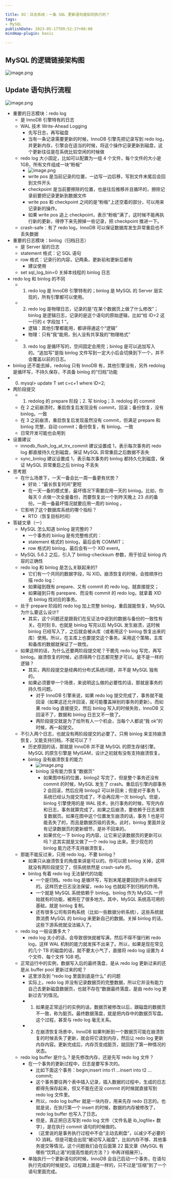 ```yaml
---

title: 02｜日志系统：一条 SQL 更新语句是如何执行的？
tags:
- MySQL
publishDate: 2023-05-17T09:52:27+08:00
mindmap-plugin: basic

---
```


## MySQL 的逻辑链接架构图

![image.png](https://cdn.jsdelivr.net/gh/11ze/static/images/mysql45-01-1.png)

## Update 语句执行流程

![image.png](https://cdn.jsdelivr.net/gh/11ze/static/images/mysql45-02-1.png)

- 重要的日志模块：redo log
  - 是 InnoDB 引擎特有的日志
  - WAL 技术 Write-Ahead Logging
    - 先写日志，再写磁盘
    - 当有一条记录需要更新的时候，InnoDB 引擎先把记录写到 redo log，并更新内存，引擎会在适当的时候，将这个操作记录更新到磁盘，这个更新往往是在系统比较空闲的时候做
  - redo log 大小固定，比如可以配置为一组 4 个文件，每个文件的大小是 1GB，所有文件组成一块“粉板”
    - ![image.png](https://cdn.jsdelivr.net/gh/11ze/static/images/mysql45-02-2.png)
    - write pos 是当前记录的位置，一边写一边后移，写到文件末尾后会回到文件开头
    - checkpoint 是当前要擦除的位置，也是往后推移并且循环的，擦除记录前要把记录更新到数据文件
    - write pos 和 checkpoint 之间的是“粉板”上还空着的部分，可以用来记录新的操作。
    - 如果 write pos 追上 checkpoint，表示“粉板”满了，这时候不能再执行新的更新，得停下来先擦掉一些记录，把 checkpoint 推进一下。
  - crash-safe：有了 redo log，InnoDB 可以保证数据库发生异常重启也不丢失数据
- 重要的日志模块：binlog（归档日志）
  - 是 Server 层的日志
  - statement 格式：记 SQL 语句
  - row 格式：记录行的内容，记两条，更新前和更新后都有
    - 建议使用
  - set sql_log_bin=0 关掉本线程的 binlog 日志
- redo log 和 binlog 的不同
  - 1. redo log 是 InnoDB 引擎特有的；binlog 是 MySQL 的 Server 层实现的，所有引擎都可以使用。
  - 2. redo log 是物理日志，记录的是“在某个数据页上做了什么修改”；binlog 是逻辑日志，记录的是这个语句的原始逻辑，比如“给 ID=2 这一行的 c 字段加 1 ”。
    - 逻辑：其他引擎都能用，都讲得通这个“逻辑”
    - 物理：只有“我“能用，别人没有共享我的”物理格式“
  - 3. redo log 是循环写的，空间固定会用完；binlog 是可以追加写入的。“追加写”是指 binlog 文件写到一定大小后会切换到下一个，并不会覆盖以前的日志。
- binlog 还不能去掉，redolog 只有 InnoDB 有，其他引擎没有，另外 redolog 是循环写，不持久保存，不具备 binlog 的“归档”功能
- 0. mysql> update T set c=c+1 where ID=2;
- 两阶段提交
  - 1. redolog 的 prepare 阶段；2. 写 binlog；3. redolog 的 commit
  - 在 2 之前崩溃时，重启恢复后发现没有 commit，回滚；备份恢复，没有 binlog。一致
  - 在 3 之前崩溃，重启恢复后发现虽然没有 commit，但满足 prepare 和 binlog 完整，自动 commit；备份恢复，有 binlog。一致
  - 日常开发可能也会用到
- 设置建议
  - innodb_flush_log_at_trx_commit 建议设置成 1，表示每次事务的 redo log 都直接持久化到磁盘，保证 MySQL 异常重启之后数据不丢失
  - sync_binlog 建议设置成 1，表示每次事务的 binlog 都持久化到磁盘，保证 MySQL 异常重启之后 binlog 不丢失
- 思考题
  - 在什么场景下，一天一备会比一周一备更有优势？
    - 好处：“最长恢复时间”更短
    - 在一天一备的模式里，最坏情况下需要应用一天的 binlog。比如，你每天 0 点做一次全量备份，而要恢复出一个到昨天晚上 23 点的备份。一周一备最坏情况就要应用一周的 binlog 。
  - 它影响了这个数据库系统的哪个指标？
    - RTO（恢复目标时间）
- 答疑文章（一）
  - MySQL 怎么知道 binlog 是完整的？
    - 一个事务的 binlog 是有完整格式的：
    - statement 格式的 binlog，最后会有 COMMIT；
    - row 格式的 binlog，最后会有一个 XID event。
  - MySQL 5.6.2 之后，引入了 binlog-checksum 参数，用于验证 binlog 内容的正确性
  - redo log 和 binlog 是怎么关联起来的?
    - 它们有一个共同的数据字段，叫 XID。崩溃恢复的时候，会按顺序扫描 redo log：
    - 如果碰到既有 prepare、又有 commit 的 redo log，就直接提交；
    - 如果碰到只有 parepare、而没有 commit 的 redo log，就拿着 XID 去 binlog 找对应的事务。
  - 处于 prepare 阶段的 redo log 加上完整 binlog，重启就能恢复，MySQL 为什么要这么设计?
    - 其实，这个问题还是跟我们在反证法中说到的数据与备份的一致性有关。在时刻 B，也就是 binlog 写完以后 MySQL 发生崩溃，这时候 binlog 已经写入了，之后就会被从库（或者用这个 binlog 恢复出来的库）使用。所以，在主库上也要提交这个事务。采用这个策略，主库和备库的数据就保证了一致性。
  - 如果这样的话，为什么还要两阶段提交呢？干脆先 redo log 写完，再写 binlog。崩溃恢复的时候，必须得两个日志都完整才可以。是不是一样的逻辑？
    - 其实，两阶段提交是经典的分布式系统问题，并不是 MySQL 独有的。
    - 如果必须要举一个场景，来说明这么做的必要性的话，那就是事务的持久性问题。
      - 对于 InnoDB 引擎来说，如果 redo log 提交完成了，事务就不能回滚（如果这还允许回滚，就可能覆盖掉别的事务的更新）。而如果 redo log 直接提交，然后 binlog 写入的时候失败，InnoDB 又回滚不了，数据和 binlog 日志又不一致了。
      - 两阶段提交就是为了给所有人一个机会，当每个人都说“我 ok”的时候，再一起提交。
  - 不引入两个日志，也就没有两阶段提交的必要了。只用 binlog 来支持崩溃恢复，又能支持归档，不就可以了？
    - 历史原因的话，那就是 InnoDB 并不是 MySQL 的原生存储引擎。MySQL 的原生引擎是 MyISAM，设计之初就有没有支持崩溃恢复。
    - binlog 没有崩溃恢复的能力
      - ![image.png](https://cdn.jsdelivr.net/gh/11ze/static/images/mysql45-02-3.png)
      - binlog 没有能力恢复“数据页”
        - 如果图中标的位置，binlog2 写完了，但是整个事务还没有 commit 的时候，MySQL 发生了 crash。重启后引擎内部事务 2 会回滚，然后应用 binlog2 可以补回来；但是对于事务 1，系统已经认为提交完成了，不会再应用一次 binlog1。但是，binlog 引擎使用的是 WAL 技术，执行事务的时候，写完内存和日志，事务就算完成了。如果之后崩溃，要依赖于日志来恢复数据页。如果在图中这个位置发生崩溃的话，事务 1 也是可能丢失了的，而且是数据页级的丢失。此时，binlog 里面并没有记录数据页的更新细节，是补不回来的。
        - 如果优化一下 binlog 的内容，让它来记录数据页的更新可以吗？这其实就是又做了一个 redo log 出来。至少现在的 binlog 能力还不支持崩溃恢复。
  - 那能不能反过来，只用 redo log，不要 binlog？
    - 如果只从崩溃恢复的角度来讲是可以的。你可以把 binlog 关掉，这样就没有两阶段提交了，但系统依然是 crash-safe 的。
    - binlog 有着 redo log 无法替代的功能
      - 一个是归档。redo log 是循环写，写到末尾是要回到开头继续写的。这样历史日志没法保留，redo log 也就起不到归档的作用。
      - 一个就是 MySQL 系统依赖于 binlog。binlog 作为 MySQL 一开始就有的功能，被用在了很多地方。其中，MySQL 系统高可用的基础，就是 binlog 复制。
      - 还有很多公司有异构系统（比如一些数据分析系统），这些系统就靠消费 MySQL 的 binlog 来更新自己的数据。关掉 binlog 的话，这些下游系统就没法输入了。
  - redo log 一般设置多大？
    - redo log 太小的话，会导致很快就被写满，然后不得不强行刷 redo log，这样 WAL 机制的能力就发挥不出来了。所以，如果是现在常见的几个 TB 的磁盘的话，就不要太小气了，直接将 redo log 设置为 4 个文件、每个文件 1GB 吧。
  - 正常运行中的实例，数据写入后的最终落盘，是从 redo log 更新过来的还是从 buffer pool 更新过来的呢？
    - 这里涉及到 “redo log 里面到底是什么” 的问题
    - 实际上，redo log 并没有记录数据页的完整数据，所以它并没有能力自己去更新磁盘数据页，也就不存在“数据最终落盘，是由 redo log 更新过去”的情况。
    - 1. 如果是正常运行的实例的话，数据页被修改以后，跟磁盘的数据页不一致，称为脏页。最终数据落盘，就是把内存中的数据页写盘。这个过程，甚至与 redo log 毫无关系。
    - 2. 在崩溃恢复场景中，InnoDB 如果判断到一个数据页可能在崩溃恢复的时候丢失了更新，就会将它读到内存，然后让 redo log 更新内存内容。更新完成后，内存页变成脏页，就回到了第一种情况的状态。
  - redo log buffer 是什么？是先修改内存，还是先写 redo log 文件？
    - 在一个事务的更新过程中，日志是要写多次的。
      - 比如下面这个事务：begin;insert into t1 …insert into t2 …commit;
      - 这个事务要往两个表中插入记录，插入数据的过程中，生成的日志都得先保存起来，但又不能在还没 commit 的时候就直接写到 redo log 文件里。
      - 所以，redo log buffer 就是一块内存，用来先存 redo 日志的。也就是说，在执行第一个 insert 的时候，数据的内存被修改了，redo log buffer 也写入了日志。
      - 但是，真正把日志写到 redo log 文件（文件名是 ib_logfile+ 数字），是在执行 commit 语句的时候做的。
      - （这里说的是事务执行过程中不会“主动去刷盘”，以减少不必要的 IO 消耗。但是可能会出现“被动写入磁盘”，比如内存不够、其他事务提交等情况。这个问题我们会在后面第 22 篇文章《MySQL 有哪些“饮鸩止渴”的提高性能的方法？》中再详细展开）。
    - 单独执行一个更新语句的时候，InnoDB 会自己启动一个事务，在语句执行完成的时候提交。过程跟上面是一样的，只不过是“压缩”到了一个语句里面完成。
